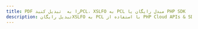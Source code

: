 ---title: PDF را به  تبدیل کنیدPCL، XSLFO به PCL مبدل رایگان یا PHP SDKdescription: تبدیل رایگانXSLFO به PCL با استفاده از PHP Cloud APIs & SDK همچنین اسناد PDF را در Cloud ایجاد، ویرایش و رندر کنید.---